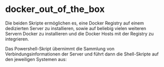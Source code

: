 # docker_out_of_the_box
Die beiden Skripte ermöglichen es, eine Docker Registry auf einem dedizierten Server zu installieren, sowie auf beliebig vielen weiteren Servern Docker zu installieren und die Docker Hosts mit der Registry zu integrieren.

Das Powershell-Skript übernimmt die Sammlung von Verbindungsinformationen der Server und führt dann die Shell-Skripte auf den jeweiligen Systemen aus:
